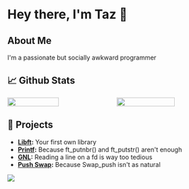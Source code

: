 # Hey there, I'm Taz 👋

## About Me
I'm a passionate but socially awkward programmer

## 📈 Github Stats
<div style="display: flex; justify-content: space-between;">
  <img src="https://github-readme-stats.vercel.app/api?username=tazerotu&theme=react&show_icons=true&hide_border=true&count_private=true" style="width: 48%;">
  <img src="https://github-readme-streak-stats.herokuapp.com/?user=tazerotu&theme=react&hide_border=true" style="width: 51%;">
</div>

## 🔭 Projects
- **[Libft](https://github.com/tazerotu/42-Cursus/tree/main/Cercle%201/libft):** Your first own library
- **[Printf](https://github.com/tazerotu/42-Cursus/tree/main/Cercle%202/ft_printf):** Because ft_putnbr() and ft_putstr() aren't enough
- **[GNL](https://github.com/tazerotu/42-Cursus/tree/main/Cercle%202/gnl):** Reading a line on a fd is way too tedious
- **[Push Swap](https://github.com/tazerotu/42-Cursus/tree/main/Cercle%203/Push-Swap):** Because Swap_push isn't as natural

[![](https://visitcount.itsvg.in/api?id=tazerotu&label=Profile%20Views&color=0&icon=5&pretty=true)](https://visitcount.itsvg.in)
